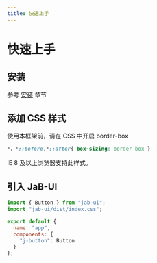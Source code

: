 ```yaml
---
title: 快速上手
---
```


# 快速上手

## 安装

参考 [安装](/install/) 章节

## 添加 CSS 样式

使用本框架前，请在 CSS 中开启 border-box

```CSS
*，*::before,*::after{ box-sizing: border-box }
```

IE 8 及以上浏览器支持此样式。

## 引入 JaB-UI

```js
import { Button } from "jab-ui";
import "jab-ui/dist/index.css";

export default {
  name: "app",
  components: {
    "j-button": Button
  }
};
```
